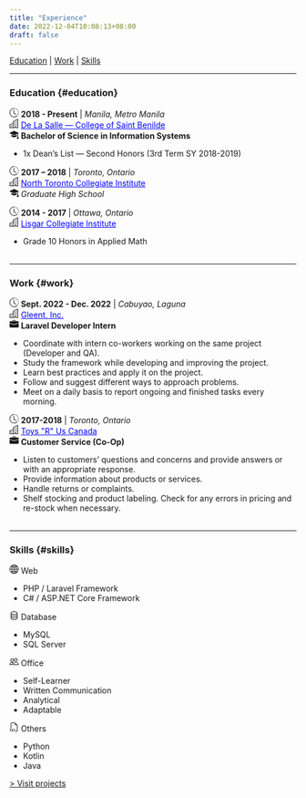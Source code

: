 ```yaml
---
title: "Experience"
date: 2022-12-04T10:08:13+08:00
draft: false
---
```


[Education](#education) | [Work](#work) | [Skills](#skills)

***

### Education {#education}

<svg xmlns="http://www.w3.org/2000/svg" width="16" height="16" fill="currentColor" class="bi bi-clock-history" viewBox="0 0 16 16"><path d="M8.515 1.019A7 7 0 0 0 8 1V0a8 8 0 0 1 .589.022l-.074.997zm2.004.45a7.003 7.003 0 0 0-.985-.299l.219-.976c.383.086.76.2 1.126.342l-.36.933zm1.37.71a7.01 7.01 0 0 0-.439-.27l.493-.87a8.025 8.025 0 0 1 .979.654l-.615.789a6.996 6.996 0 0 0-.418-.302zm1.834 1.79a6.99 6.99 0 0 0-.653-.796l.724-.69c.27.285.52.59.747.91l-.818.576zm.744 1.352a7.08 7.08 0 0 0-.214-.468l.893-.45a7.976 7.976 0 0 1 .45 1.088l-.95.313a7.023 7.023 0 0 0-.179-.483zm.53 2.507a6.991 6.991 0 0 0-.1-1.025l.985-.17c.067.386.106.778.116 1.17l-1 .025zm-.131 1.538c.033-.17.06-.339.081-.51l.993.123a7.957 7.957 0 0 1-.23 1.155l-.964-.267c.046-.165.086-.332.12-.501zm-.952 2.379c.184-.29.346-.594.486-.908l.914.405c-.16.36-.345.706-.555 1.038l-.845-.535zm-.964 1.205c.122-.122.239-.248.35-.378l.758.653a8.073 8.073 0 0 1-.401.432l-.707-.707z"/><path d="M8 1a7 7 0 1 0 4.95 11.95l.707.707A8.001 8.001 0 1 1 8 0v1z"/><path d="M7.5 3a.5.5 0 0 1 .5.5v5.21l3.248 1.856a.5.5 0 0 1-.496.868l-3.5-2A.5.5 0 0 1 7 9V3.5a.5.5 0 0 1 .5-.5z"/>
</svg>&nbsp;**2018 - Present** | *Manila, Metro Manila*  
<svg xmlns="http://www.w3.org/2000/svg" width="16" height="16" fill="currentColor" class="bi bi-buildings" viewBox="0 0 16 16"><path d="M14.763.075A.5.5 0 0 1 15 .5v15a.5.5 0 0 1-.5.5h-3a.5.5 0 0 1-.5-.5V14h-1v1.5a.5.5 0 0 1-.5.5h-9a.5.5 0 0 1-.5-.5V10a.5.5 0 0 1 .342-.474L6 7.64V4.5a.5.5 0 0 1 .276-.447l8-4a.5.5 0 0 1 .487.022ZM6 8.694 1 10.36V15h5V8.694ZM7 15h2v-1.5a.5.5 0 0 1 .5-.5h2a.5.5 0 0 1 .5.5V15h2V1.309l-7 3.5V15Z"/><path d="M2 11h1v1H2v-1Zm2 0h1v1H4v-1Zm-2 2h1v1H2v-1Zm2 0h1v1H4v-1Zm4-4h1v1H8V9Zm2 0h1v1h-1V9Zm-2 2h1v1H8v-1Zm2 0h1v1h-1v-1Zm2-2h1v1h-1V9Zm0 2h1v1h-1v-1ZM8 7h1v1H8V7Zm2 0h1v1h-1V7Zm2 0h1v1h-1V7ZM8 5h1v1H8V5Zm2 0h1v1h-1V5Zm2 0h1v1h-1V5Zm0-2h1v1h-1V3Z"/>
</svg>&nbsp;<a style="color:blue" href="https://www.benilde.edu.ph/" target="_blank">De La Salle — College of Saint Benilde</a>  
<svg xmlns="http://www.w3.org/2000/svg" width="16" height="16" fill="currentColor" class="bi bi-mortarboard-fill" viewBox="0 0 16 16"><path d="M8.211 2.047a.5.5 0 0 0-.422 0l-7.5 3.5a.5.5 0 0 0 .025.917l7.5 3a.5.5 0 0 0 .372 0L14 7.14V13a1 1 0 0 0-1 1v2h3v-2a1 1 0 0 0-1-1V6.739l.686-.275a.5.5 0 0 0 .025-.917l-7.5-3.5Z"/><path d="M4.176 9.032a.5.5 0 0 0-.656.327l-.5 1.7a.5.5 0 0 0 .294.605l4.5 1.8a.5.5 0 0 0 .372 0l4.5-1.8a.5.5 0 0 0 .294-.605l-.5-1.7a.5.5 0 0 0-.656-.327L8 10.466 4.176 9.032Z"/>
</svg>&nbsp;**Bachelor of Science in Information Systems**  
- 1x Dean’s List — Second Honors (3rd Term SY 2018-2019)

<svg xmlns="http://www.w3.org/2000/svg" width="16" height="16" fill="currentColor" class="bi bi-clock-history" viewBox="0 0 16 16"><path d="M8.515 1.019A7 7 0 0 0 8 1V0a8 8 0 0 1 .589.022l-.074.997zm2.004.45a7.003 7.003 0 0 0-.985-.299l.219-.976c.383.086.76.2 1.126.342l-.36.933zm1.37.71a7.01 7.01 0 0 0-.439-.27l.493-.87a8.025 8.025 0 0 1 .979.654l-.615.789a6.996 6.996 0 0 0-.418-.302zm1.834 1.79a6.99 6.99 0 0 0-.653-.796l.724-.69c.27.285.52.59.747.91l-.818.576zm.744 1.352a7.08 7.08 0 0 0-.214-.468l.893-.45a7.976 7.976 0 0 1 .45 1.088l-.95.313a7.023 7.023 0 0 0-.179-.483zm.53 2.507a6.991 6.991 0 0 0-.1-1.025l.985-.17c.067.386.106.778.116 1.17l-1 .025zm-.131 1.538c.033-.17.06-.339.081-.51l.993.123a7.957 7.957 0 0 1-.23 1.155l-.964-.267c.046-.165.086-.332.12-.501zm-.952 2.379c.184-.29.346-.594.486-.908l.914.405c-.16.36-.345.706-.555 1.038l-.845-.535zm-.964 1.205c.122-.122.239-.248.35-.378l.758.653a8.073 8.073 0 0 1-.401.432l-.707-.707z"/><path d="M8 1a7 7 0 1 0 4.95 11.95l.707.707A8.001 8.001 0 1 1 8 0v1z"/><path d="M7.5 3a.5.5 0 0 1 .5.5v5.21l3.248 1.856a.5.5 0 0 1-.496.868l-3.5-2A.5.5 0 0 1 7 9V3.5a.5.5 0 0 1 .5-.5z"/>
</svg>&nbsp;**2017 – 2018** | *Toronto, Ontario*  
<svg xmlns="http://www.w3.org/2000/svg" width="16" height="16" fill="currentColor" class="bi bi-buildings" viewBox="0 0 16 16"><path d="M14.763.075A.5.5 0 0 1 15 .5v15a.5.5 0 0 1-.5.5h-3a.5.5 0 0 1-.5-.5V14h-1v1.5a.5.5 0 0 1-.5.5h-9a.5.5 0 0 1-.5-.5V10a.5.5 0 0 1 .342-.474L6 7.64V4.5a.5.5 0 0 1 .276-.447l8-4a.5.5 0 0 1 .487.022ZM6 8.694 1 10.36V15h5V8.694ZM7 15h2v-1.5a.5.5 0 0 1 .5-.5h2a.5.5 0 0 1 .5.5V15h2V1.309l-7 3.5V15Z"/><path d="M2 11h1v1H2v-1Zm2 0h1v1H4v-1Zm-2 2h1v1H2v-1Zm2 0h1v1H4v-1Zm4-4h1v1H8V9Zm2 0h1v1h-1V9Zm-2 2h1v1H8v-1Zm2 0h1v1h-1v-1Zm2-2h1v1h-1V9Zm0 2h1v1h-1v-1ZM8 7h1v1H8V7Zm2 0h1v1h-1V7Zm2 0h1v1h-1V7ZM8 5h1v1H8V5Zm2 0h1v1h-1V5Zm2 0h1v1h-1V5Zm0-2h1v1h-1V3Z"/>
</svg>&nbsp;<a style="color:blue" href="https://www.northtorontoci.ca/" target="_blank">North Toronto Collegiate Institute</a>  
<svg xmlns="http://www.w3.org/2000/svg" width="16" height="16" fill="currentColor" class="bi bi-mortarboard-fill" viewBox="0 0 16 16"><path d="M8.211 2.047a.5.5 0 0 0-.422 0l-7.5 3.5a.5.5 0 0 0 .025.917l7.5 3a.5.5 0 0 0 .372 0L14 7.14V13a1 1 0 0 0-1 1v2h3v-2a1 1 0 0 0-1-1V6.739l.686-.275a.5.5 0 0 0 .025-.917l-7.5-3.5Z"/><path d="M4.176 9.032a.5.5 0 0 0-.656.327l-.5 1.7a.5.5 0 0 0 .294.605l4.5 1.8a.5.5 0 0 0 .372 0l4.5-1.8a.5.5 0 0 0 .294-.605l-.5-1.7a.5.5 0 0 0-.656-.327L8 10.466 4.176 9.032Z"/>
</svg>&nbsp;*Graduate High School*  

<svg xmlns="http://www.w3.org/2000/svg" width="16" height="16" fill="currentColor" class="bi bi-clock-history" viewBox="0 0 16 16"><path d="M8.515 1.019A7 7 0 0 0 8 1V0a8 8 0 0 1 .589.022l-.074.997zm2.004.45a7.003 7.003 0 0 0-.985-.299l.219-.976c.383.086.76.2 1.126.342l-.36.933zm1.37.71a7.01 7.01 0 0 0-.439-.27l.493-.87a8.025 8.025 0 0 1 .979.654l-.615.789a6.996 6.996 0 0 0-.418-.302zm1.834 1.79a6.99 6.99 0 0 0-.653-.796l.724-.69c.27.285.52.59.747.91l-.818.576zm.744 1.352a7.08 7.08 0 0 0-.214-.468l.893-.45a7.976 7.976 0 0 1 .45 1.088l-.95.313a7.023 7.023 0 0 0-.179-.483zm.53 2.507a6.991 6.991 0 0 0-.1-1.025l.985-.17c.067.386.106.778.116 1.17l-1 .025zm-.131 1.538c.033-.17.06-.339.081-.51l.993.123a7.957 7.957 0 0 1-.23 1.155l-.964-.267c.046-.165.086-.332.12-.501zm-.952 2.379c.184-.29.346-.594.486-.908l.914.405c-.16.36-.345.706-.555 1.038l-.845-.535zm-.964 1.205c.122-.122.239-.248.35-.378l.758.653a8.073 8.073 0 0 1-.401.432l-.707-.707z"/><path d="M8 1a7 7 0 1 0 4.95 11.95l.707.707A8.001 8.001 0 1 1 8 0v1z"/><path d="M7.5 3a.5.5 0 0 1 .5.5v5.21l3.248 1.856a.5.5 0 0 1-.496.868l-3.5-2A.5.5 0 0 1 7 9V3.5a.5.5 0 0 1 .5-.5z"/>
</svg>&nbsp;**2014 - 2017** | *Ottawa, Ontario*  
<svg xmlns="http://www.w3.org/2000/svg" width="16" height="16" fill="currentColor" class="bi bi-buildings" viewBox="0 0 16 16"><path d="M14.763.075A.5.5 0 0 1 15 .5v15a.5.5 0 0 1-.5.5h-3a.5.5 0 0 1-.5-.5V14h-1v1.5a.5.5 0 0 1-.5.5h-9a.5.5 0 0 1-.5-.5V10a.5.5 0 0 1 .342-.474L6 7.64V4.5a.5.5 0 0 1 .276-.447l8-4a.5.5 0 0 1 .487.022ZM6 8.694 1 10.36V15h5V8.694ZM7 15h2v-1.5a.5.5 0 0 1 .5-.5h2a.5.5 0 0 1 .5.5V15h2V1.309l-7 3.5V15Z"/><path d="M2 11h1v1H2v-1Zm2 0h1v1H4v-1Zm-2 2h1v1H2v-1Zm2 0h1v1H4v-1Zm4-4h1v1H8V9Zm2 0h1v1h-1V9Zm-2 2h1v1H8v-1Zm2 0h1v1h-1v-1Zm2-2h1v1h-1V9Zm0 2h1v1h-1v-1ZM8 7h1v1H8V7Zm2 0h1v1h-1V7Zm2 0h1v1h-1V7ZM8 5h1v1H8V5Zm2 0h1v1h-1V5Zm2 0h1v1h-1V5Zm0-2h1v1h-1V3Z"/>
</svg>&nbsp;<a style="color:blue" href="https://lisgarci.ocdsb.ca/" target="_blank">Lisgar Collegiate Institute</a>  
- Grade 10 Honors in Applied Math  
&nbsp;

***

### Work {#work}

<svg xmlns="http://www.w3.org/2000/svg" width="16" height="16" fill="currentColor" class="bi bi-clock-history" viewBox="0 0 16 16"><path d="M8.515 1.019A7 7 0 0 0 8 1V0a8 8 0 0 1 .589.022l-.074.997zm2.004.45a7.003 7.003 0 0 0-.985-.299l.219-.976c.383.086.76.2 1.126.342l-.36.933zm1.37.71a7.01 7.01 0 0 0-.439-.27l.493-.87a8.025 8.025 0 0 1 .979.654l-.615.789a6.996 6.996 0 0 0-.418-.302zm1.834 1.79a6.99 6.99 0 0 0-.653-.796l.724-.69c.27.285.52.59.747.91l-.818.576zm.744 1.352a7.08 7.08 0 0 0-.214-.468l.893-.45a7.976 7.976 0 0 1 .45 1.088l-.95.313a7.023 7.023 0 0 0-.179-.483zm.53 2.507a6.991 6.991 0 0 0-.1-1.025l.985-.17c.067.386.106.778.116 1.17l-1 .025zm-.131 1.538c.033-.17.06-.339.081-.51l.993.123a7.957 7.957 0 0 1-.23 1.155l-.964-.267c.046-.165.086-.332.12-.501zm-.952 2.379c.184-.29.346-.594.486-.908l.914.405c-.16.36-.345.706-.555 1.038l-.845-.535zm-.964 1.205c.122-.122.239-.248.35-.378l.758.653a8.073 8.073 0 0 1-.401.432l-.707-.707z"/><path d="M8 1a7 7 0 1 0 4.95 11.95l.707.707A8.001 8.001 0 1 1 8 0v1z"/><path d="M7.5 3a.5.5 0 0 1 .5.5v5.21l3.248 1.856a.5.5 0 0 1-.496.868l-3.5-2A.5.5 0 0 1 7 9V3.5a.5.5 0 0 1 .5-.5z"/>
</svg>&nbsp;**Sept. 2022 - Dec. 2022** | *Cabuyao, Laguna*  
<svg xmlns="http://www.w3.org/2000/svg" width="16" height="16" fill="currentColor" class="bi bi-buildings" viewBox="0 0 16 16"><path d="M14.763.075A.5.5 0 0 1 15 .5v15a.5.5 0 0 1-.5.5h-3a.5.5 0 0 1-.5-.5V14h-1v1.5a.5.5 0 0 1-.5.5h-9a.5.5 0 0 1-.5-.5V10a.5.5 0 0 1 .342-.474L6 7.64V4.5a.5.5 0 0 1 .276-.447l8-4a.5.5 0 0 1 .487.022ZM6 8.694 1 10.36V15h5V8.694ZM7 15h2v-1.5a.5.5 0 0 1 .5-.5h2a.5.5 0 0 1 .5.5V15h2V1.309l-7 3.5V15Z"/><path d="M2 11h1v1H2v-1Zm2 0h1v1H4v-1Zm-2 2h1v1H2v-1Zm2 0h1v1H4v-1Zm4-4h1v1H8V9Zm2 0h1v1h-1V9Zm-2 2h1v1H8v-1Zm2 0h1v1h-1v-1Zm2-2h1v1h-1V9Zm0 2h1v1h-1v-1ZM8 7h1v1H8V7Zm2 0h1v1h-1V7Zm2 0h1v1h-1V7ZM8 5h1v1H8V5Zm2 0h1v1h-1V5Zm2 0h1v1h-1V5Zm0-2h1v1h-1V3Z"/>
</svg>&nbsp;<a style="color:blue" href="https://gleent.com/" target="_blank">Gleent, Inc.</a>  
<svg xmlns="http://www.w3.org/2000/svg" width="16" height="16" fill="currentColor" class="bi bi-briefcase-fill" viewBox="0 0 16 16"><path d="M6.5 1A1.5 1.5 0 0 0 5 2.5V3H1.5A1.5 1.5 0 0 0 0 4.5v1.384l7.614 2.03a1.5 1.5 0 0 0 .772 0L16 5.884V4.5A1.5 1.5 0 0 0 14.5 3H11v-.5A1.5 1.5 0 0 0 9.5 1h-3zm0 1h3a.5.5 0 0 1 .5.5V3H6v-.5a.5.5 0 0 1 .5-.5z"/><path d="M0 12.5A1.5 1.5 0 0 0 1.5 14h13a1.5 1.5 0 0 0 1.5-1.5V6.85L8.129 8.947a.5.5 0 0 1-.258 0L0 6.85v5.65z"/>
</svg>&nbsp;**Laravel Developer Intern**  
- Coordinate with intern co-workers working on the same project (Developer and QA).
- Study the framework while developing and improving the project.
- Learn best practices and apply it on the project.
- Follow and suggest different ways to approach problems.
- Meet on a daily basis to report ongoing and finished tasks every morning.

<svg xmlns="http://www.w3.org/2000/svg" width="16" height="16" fill="currentColor" class="bi bi-clock-history" viewBox="0 0 16 16"> <path d="M8.515 1.019A7 7 0 0 0 8 1V0a8 8 0 0 1 .589.022l-.074.997zm2.004.45a7.003 7.003 0 0 0-.985-.299l.219-.976c.383.086.76.2 1.126.342l-.36.933zm1.37.71a7.01 7.01 0 0 0-.439-.27l.493-.87a8.025 8.025 0 0 1 .979.654l-.615.789a6.996 6.996 0 0 0-.418-.302zm1.834 1.79a6.99 6.99 0 0 0-.653-.796l.724-.69c.27.285.52.59.747.91l-.818.576zm.744 1.352a7.08 7.08 0 0 0-.214-.468l.893-.45a7.976 7.976 0 0 1 .45 1.088l-.95.313a7.023 7.023 0 0 0-.179-.483zm.53 2.507a6.991 6.991 0 0 0-.1-1.025l.985-.17c.067.386.106.778.116 1.17l-1 .025zm-.131 1.538c.033-.17.06-.339.081-.51l.993.123a7.957 7.957 0 0 1-.23 1.155l-.964-.267c.046-.165.086-.332.12-.501zm-.952 2.379c.184-.29.346-.594.486-.908l.914.405c-.16.36-.345.706-.555 1.038l-.845-.535zm-.964 1.205c.122-.122.239-.248.35-.378l.758.653a8.073 8.073 0 0 1-.401.432l-.707-.707z"/> <path d="M8 1a7 7 0 1 0 4.95 11.95l.707.707A8.001 8.001 0 1 1 8 0v1z"/> <path d="M7.5 3a.5.5 0 0 1 .5.5v5.21l3.248 1.856a.5.5 0 0 1-.496.868l-3.5-2A.5.5 0 0 1 7 9V3.5a.5.5 0 0 1 .5-.5z"/>
</svg>&nbsp;**2017-2018** | *Toronto, Ontario*  
<svg xmlns="http://www.w3.org/2000/svg" width="16" height="16" fill="currentColor" class="bi bi-buildings" viewBox="0 0 16 16"><path d="M14.763.075A.5.5 0 0 1 15 .5v15a.5.5 0 0 1-.5.5h-3a.5.5 0 0 1-.5-.5V14h-1v1.5a.5.5 0 0 1-.5.5h-9a.5.5 0 0 1-.5-.5V10a.5.5 0 0 1 .342-.474L6 7.64V4.5a.5.5 0 0 1 .276-.447l8-4a.5.5 0 0 1 .487.022ZM6 8.694 1 10.36V15h5V8.694ZM7 15h2v-1.5a.5.5 0 0 1 .5-.5h2a.5.5 0 0 1 .5.5V15h2V1.309l-7 3.5V15Z"/><path d="M2 11h1v1H2v-1Zm2 0h1v1H4v-1Zm-2 2h1v1H2v-1Zm2 0h1v1H4v-1Zm4-4h1v1H8V9Zm2 0h1v1h-1V9Zm-2 2h1v1H8v-1Zm2 0h1v1h-1v-1Zm2-2h1v1h-1V9Zm0 2h1v1h-1v-1ZM8 7h1v1H8V7Zm2 0h1v1h-1V7Zm2 0h1v1h-1V7ZM8 5h1v1H8V5Zm2 0h1v1h-1V5Zm2 0h1v1h-1V5Zm0-2h1v1h-1V3Z"/>
</svg>&nbsp;<a style="color:blue" href="https://www.toysrus.ca/en/home" target="_blank">Toys "R" Us Canada</a>  
<svg xmlns="http://www.w3.org/2000/svg" width="16" height="16" fill="currentColor" class="bi bi-briefcase-fill" viewBox="0 0 16 16"><path d="M6.5 1A1.5 1.5 0 0 0 5 2.5V3H1.5A1.5 1.5 0 0 0 0 4.5v1.384l7.614 2.03a1.5 1.5 0 0 0 .772 0L16 5.884V4.5A1.5 1.5 0 0 0 14.5 3H11v-.5A1.5 1.5 0 0 0 9.5 1h-3zm0 1h3a.5.5 0 0 1 .5.5V3H6v-.5a.5.5 0 0 1 .5-.5z"/><path d="M0 12.5A1.5 1.5 0 0 0 1.5 14h13a1.5 1.5 0 0 0 1.5-1.5V6.85L8.129 8.947a.5.5 0 0 1-.258 0L0 6.85v5.65z"/>
</svg>&nbsp;**Customer Service (Co-Op)**  
- Listen to customers’ questions and concerns and provide answers or with an appropriate response.
- Provide information about products or services.
- Handle returns or complaints.
- Shelf stocking and product labeling. Check for any errors in pricing and re-stock when necessary.  
&nbsp;

***

[<h3 style="text-align:center">Skills</h3>]: # 
### Skills {#skills}

<svg xmlns="http://www.w3.org/2000/svg" width="16" height="16" fill="currentColor" class="bi bi-globe2" viewBox="0 0 16 16"><path d="M0 8a8 8 0 1 1 16 0A8 8 0 0 1 0 8zm7.5-6.923c-.67.204-1.335.82-1.887 1.855-.143.268-.276.56-.395.872.705.157 1.472.257 2.282.287V1.077zM4.249 3.539c.142-.384.304-.744.481-1.078a6.7 6.7 0 0 1 .597-.933A7.01 7.01 0 0 0 3.051 3.05c.362.184.763.349 1.198.49zM3.509 7.5c.036-1.07.188-2.087.436-3.008a9.124 9.124 0 0 1-1.565-.667A6.964 6.964 0 0 0 1.018 7.5h2.49zm1.4-2.741a12.344 12.344 0 0 0-.4 2.741H7.5V5.091c-.91-.03-1.783-.145-2.591-.332zM8.5 5.09V7.5h2.99a12.342 12.342 0 0 0-.399-2.741c-.808.187-1.681.301-2.591.332zM4.51 8.5c.035.987.176 1.914.399 2.741A13.612 13.612 0 0 1 7.5 10.91V8.5H4.51zm3.99 0v2.409c.91.03 1.783.145 2.591.332.223-.827.364-1.754.4-2.741H8.5zm-3.282 3.696c.12.312.252.604.395.872.552 1.035 1.218 1.65 1.887 1.855V11.91c-.81.03-1.577.13-2.282.287zm.11 2.276a6.696 6.696 0 0 1-.598-.933 8.853 8.853 0 0 1-.481-1.079 8.38 8.38 0 0 0-1.198.49 7.01 7.01 0 0 0 2.276 1.522zm-1.383-2.964A13.36 13.36 0 0 1 3.508 8.5h-2.49a6.963 6.963 0 0 0 1.362 3.675c.47-.258.995-.482 1.565-.667zm6.728 2.964a7.009 7.009 0 0 0 2.275-1.521 8.376 8.376 0 0 0-1.197-.49 8.853 8.853 0 0 1-.481 1.078 6.688 6.688 0 0 1-.597.933zM8.5 11.909v3.014c.67-.204 1.335-.82 1.887-1.855.143-.268.276-.56.395-.872A12.63 12.63 0 0 0 8.5 11.91zm3.555-.401c.57.185 1.095.409 1.565.667A6.963 6.963 0 0 0 14.982 8.5h-2.49a13.36 13.36 0 0 1-.437 3.008zM14.982 7.5a6.963 6.963 0 0 0-1.362-3.675c-.47.258-.995.482-1.565.667.248.92.4 1.938.437 3.008h2.49zM11.27 2.461c.177.334.339.694.482 1.078a8.368 8.368 0 0 0 1.196-.49 7.01 7.01 0 0 0-2.275-1.52c.218.283.418.597.597.932zm-.488 1.343a7.765 7.765 0 0 0-.395-.872C9.835 1.897 9.17 1.282 8.5 1.077V4.09c.81-.03 1.577-.13 2.282-.287z"/>
</svg>&nbsp;Web
- PHP / Laravel Framework
- C# / ASP.NET Core Framework

<svg xmlns="http://www.w3.org/2000/svg" width="16" height="16" fill="currentColor" class="bi bi-database" viewBox="0 0 16 16"><path d="M4.318 2.687C5.234 2.271 6.536 2 8 2s2.766.27 3.682.687C12.644 3.125 13 3.627 13 4c0 .374-.356.875-1.318 1.313C10.766 5.729 9.464 6 8 6s-2.766-.27-3.682-.687C3.356 4.875 3 4.373 3 4c0-.374.356-.875 1.318-1.313ZM13 5.698V7c0 .374-.356.875-1.318 1.313C10.766 8.729 9.464 9 8 9s-2.766-.27-3.682-.687C3.356 7.875 3 7.373 3 7V5.698c.271.202.58.378.904.525C4.978 6.711 6.427 7 8 7s3.022-.289 4.096-.777A4.92 4.92 0 0 0 13 5.698ZM14 4c0-1.007-.875-1.755-1.904-2.223C11.022 1.289 9.573 1 8 1s-3.022.289-4.096.777C2.875 2.245 2 2.993 2 4v9c0 1.007.875 1.755 1.904 2.223C4.978 15.71 6.427 16 8 16s3.022-.289 4.096-.777C13.125 14.755 14 14.007 14 13V4Zm-1 4.698V10c0 .374-.356.875-1.318 1.313C10.766 11.729 9.464 12 8 12s-2.766-.27-3.682-.687C3.356 10.875 3 10.373 3 10V8.698c.271.202.58.378.904.525C4.978 9.71 6.427 10 8 10s3.022-.289 4.096-.777A4.92 4.92 0 0 0 13 8.698Zm0 3V13c0 .374-.356.875-1.318 1.313C10.766 14.729 9.464 15 8 15s-2.766-.27-3.682-.687C3.356 13.875 3 13.373 3 13v-1.302c.271.202.58.378.904.525C4.978 12.71 6.427 13 8 13s3.022-.289 4.096-.777c.324-.147.633-.323.904-.525Z"/>
</svg>&nbsp;Database
- MySQL
- SQL Server  

<svg xmlns="http://www.w3.org/2000/svg" width="16" height="16" fill="currentColor" class="bi bi-people" viewBox="0 0 16 16"><path d="M15 14s1 0 1-1-1-4-5-4-5 3-5 4 1 1 1 1h8Zm-7.978-1A.261.261 0 0 1 7 12.996c.001-.264.167-1.03.76-1.72C8.312 10.629 9.282 10 11 10c1.717 0 2.687.63 3.24 1.276.593.69.758 1.457.76 1.72l-.008.002a.274.274 0 0 1-.014.002H7.022ZM11 7a2 2 0 1 0 0-4 2 2 0 0 0 0 4Zm3-2a3 3 0 1 1-6 0 3 3 0 0 1 6 0ZM6.936 9.28a5.88 5.88 0 0 0-1.23-.247A7.35 7.35 0 0 0 5 9c-4 0-5 3-5 4 0 .667.333 1 1 1h4.216A2.238 2.238 0 0 1 5 13c0-1.01.377-2.042 1.09-2.904.243-.294.526-.569.846-.816ZM4.92 10A5.493 5.493 0 0 0 4 13H1c0-.26.164-1.03.76-1.724.545-.636 1.492-1.256 3.16-1.275ZM1.5 5.5a3 3 0 1 1 6 0 3 3 0 0 1-6 0Zm3-2a2 2 0 1 0 0 4 2 2 0 0 0 0-4Z"/>
</svg>&nbsp;Office
- Self-Learner
- Written Communication
- Analytical
- Adaptable

<svg xmlns="http://www.w3.org/2000/svg" width="16" height="16" fill="currentColor" class="bi bi-filetype-txt" viewBox="0 0 16 16"><path fill-rule="evenodd" d="M14 4.5V14a2 2 0 0 1-2 2h-2v-1h2a1 1 0 0 0 1-1V4.5h-2A1.5 1.5 0 0 1 9.5 3V1H4a1 1 0 0 0-1 1v9H2V2a2 2 0 0 1 2-2h5.5L14 4.5ZM1.928 15.849v-3.337h1.136v-.662H0v.662h1.134v3.337h.794Zm4.689-3.999h-.894L4.9 13.289h-.035l-.832-1.439h-.932l1.228 1.983-1.24 2.016h.862l.853-1.415h.035l.85 1.415h.907l-1.253-1.992 1.274-2.007Zm1.93.662v3.337h-.794v-3.337H6.619v-.662h3.064v.662H8.546Z"/>
</svg>&nbsp;Others
- Python
- Kotlin
- Java

[> Visit projects](/projects "Props to whoever's reading these titles")
